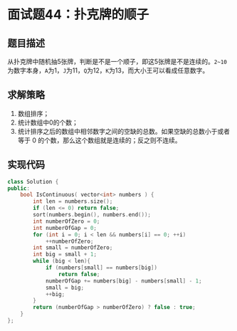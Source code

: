 # 面试题44：扑克牌的顺子

## 题目描述

从扑克牌中随机抽5张牌，判断是不是一个顺子，即这5张牌是不是连续的。`2~10`为数字本身，`A`为1，`J`为11，`Q`为12，`K`为13，而大小王可以看成任意数字。

## 求解策略

1. 数组排序；
1. 统计数组中0的个数；
1. 统计排序之后的数组中相邻数字之间的空缺的总数。如果空缺的总数小于或者等于 0 的个数，那么这个数组就是连续的；反之则不连续。

## 实现代码

```c++
class Solution {
public:
    bool IsContinuous( vector<int> numbers ) {
        int len = numbers.size();
        if (len <= 0) return false;
        sort(numbers.begin(), numbers.end());
        int numberOfZero = 0;
        int numberOfGap = 0;
        for (int i = 0; i < len && numbers[i] == 0; ++i)
            ++numberOfZero;
        int small = numberOfZero;
        int big = small + 1;
        while (big < len){
            if (numbers[small] == numbers[big])
                return false;
            numberOfGap += numbers[big] - numbers[small] - 1;
            small = big;
            ++big;
        }
        return (numberOfGap > numberOfZero) ? false : true;
    }
};
```